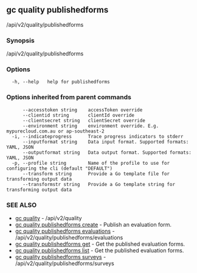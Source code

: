 ## gc quality publishedforms

/api/v2/quality/publishedforms

### Synopsis

/api/v2/quality/publishedforms

### Options

```
  -h, --help   help for publishedforms
```

### Options inherited from parent commands

```
      --accesstoken string    accessToken override
      --clientid string       clientId override
      --clientsecret string   clientSecret override
      --environment string    environment override. E.g. mypurecloud.com.au or ap-southeast-2
  -i, --indicateprogress      Trace progress indicators to stderr
      --inputformat string    Data input format. Supported formats: YAML, JSON
      --outputformat string   Data output format. Supported formats: YAML, JSON
  -p, --profile string        Name of the profile to use for configuring the cli (default "DEFAULT")
      --transform string      Provide a Go template file for transforming output data
      --transformstr string   Provide a Go template string for transforming output data
```

### SEE ALSO

* [gc quality](gc_quality.html)	 - /api/v2/quality
* [gc quality publishedforms create](gc_quality_publishedforms_create.html)	 - Publish an evaluation form.
* [gc quality publishedforms evaluations](gc_quality_publishedforms_evaluations.html)	 - /api/v2/quality/publishedforms/evaluations
* [gc quality publishedforms get](gc_quality_publishedforms_get.html)	 - Get the published evaluation forms.
* [gc quality publishedforms list](gc_quality_publishedforms_list.html)	 - Get the published evaluation forms.
* [gc quality publishedforms surveys](gc_quality_publishedforms_surveys.html)	 - /api/v2/quality/publishedforms/surveys


